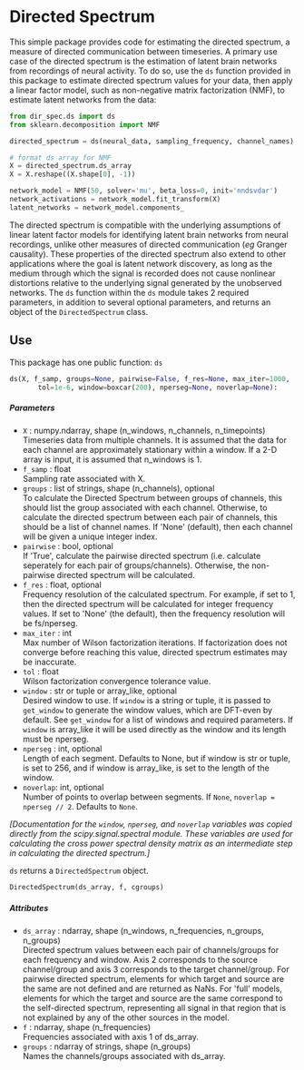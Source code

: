 # Directed Spectrum #
This simple package provides code for estimating the directed spectrum, a measure of directed communication between timeseries.
A primary use case of the directed spectrum is the estimation of latent brain networks from recordings of neural activity.
To do so, use the `ds` function provided in this package to estimate directed spectrum values for your data, then apply a linear factor model, such as non-negative matrix factorization (NMF), to estimate latent networks from the data: 
```python
from dir_spec.ds import ds
from sklearn.decomposition import NMF

directed_spectrum = ds(neural_data, sampling_frequency, channel_names)

# format ds array for NMF
X = directed_spectrum.ds_array
X = X.reshape((X.shape[0], -1))

network_model = NMF(50, solver='mu', beta_loss=0, init='nndsvdar')
network_activations = network_model.fit_transform(X)
latent_networks = network_model.components_
```
The directed spectrum is compatible with the underlying assumptions of linear latent factor models for identifying latent brain networks from neural recordings, unlike other measures of directed communication (*eg* Granger causality).
These properties of the directed spectrum also extend to other applications where the goal is latent network discovery, as long as the medium through which the signal is recorded does not cause nonlinear distortions relative to the underlying signal generated by the unobserved networks.
The `ds` function within the `ds` module takes 2 required parameters, in addition to several optional parameters, and returns an object of the `DirectedSpectrum` class.

## Use ##
This package has one public function: `ds`
```python
ds(X, f_samp, groups=None, pairwise=False, f_res=None, max_iter=1000,
       tol=1e-6, window=boxcar(200), nperseg=None, noverlap=None):
```
##### Parameters #####
* `X` : numpy.ndarray, shape (n_windows, n_channels, n_timepoints)  
        Timeseries data from multiple channels. It is assumed that the
        data for each channel are approximately stationary within a window.
        If a 2-D array is input, it is assumed that n_windows is 1.
* `f_samp` : float  
        Sampling rate associated with X.
* `groups` : list of strings, shape (n_channels), optional  
        To calculate the Directed Spectrum between groups of channels, this
        should list the group associated with each channel. Otherwise, to
        calculate the directed spectrum between each pair of channels, this
        should be a list of channel names. If 'None' (default), then each
        channel will be given a unique integer index.
* `pairwise` : bool, optional  
        If 'True', calculate the pairwise directed spectrum
        (i.e. calculate seperately for each pair of groups/channels).
        Otherwise, the non-pairwise directed spectrum will be calculated.
* `f_res` : float, optional  
        Frequency resolution of the calculated spectrum. For example, if
        set to 1, then the directed spectrum will be calculated for
        integer frequency values. If set to 'None' (the default), then
        the frequency resolution will be fs/nperseg.
* `max_iter` : int  
        Max number of Wilson factorization iterations. If factorization
        does not converge before reaching this value, directed spectrum
        estimates may be inaccurate.
* `tol` : float  
        Wilson factorization convergence tolerance value.
* `window` : str or tuple or array_like, optional  
        Desired window to use. If `window` is a string or tuple, it is
        passed to `get_window` to generate the window values, which are
        DFT-even by default. See `get_window` for a list of windows and
        required parameters. If `window` is array_like it will be used
        directly as the window and its length must be nperseg.
* `nperseg` : int, optional  
        Length of each segment. Defaults to None, but if window is str or
        tuple, is set to 256, and if window is array_like, is set to the
        length of the window.
* `noverlap`: int, optional  
        Number of points to overlap between segments. If `None`,
        ``noverlap = nperseg // 2``. Defaults to `None`.
 
 *[Documentation for the `window`, `nperseg`, and `noverlap` variables was
        copied directly from the scipy.signal.spectral module. These
        variables are used for calculating the cross power spectral density
        matrix as an intermediate step in calculating the directed spectrum.]*


`ds` returns a `DirectedSpectrum` object.
```python
DirectedSpectrum(ds_array, f, cgroups)
```
##### Attributes #####
* `ds_array` : ndarray, shape (n_windows, n_frequencies, n_groups, n_groups)  
        Directed spectrum values between each pair of channels/groups
        for each frequency and window. Axis 2 corresponds to the source
        channel/group and axis 3 corresponds to the target channel/group.
        For pairwise directed spectrum, elements for which target and source
        are the same are not defined and are returned as NaNs. For 'full'
        models, elements for which the target and source are the same
        correspond to the self-directed spectrum, representing all signal
        in that region that is not explained by any of the other sources in
        the model.
* `f` : ndarray, shape (n_frequencies)  
        Frequencies associated with axis 1 of ds_array.
* `groups` : ndarray of strings, shape (n_groups)  
        Names the channels/groups associated with ds_array.
